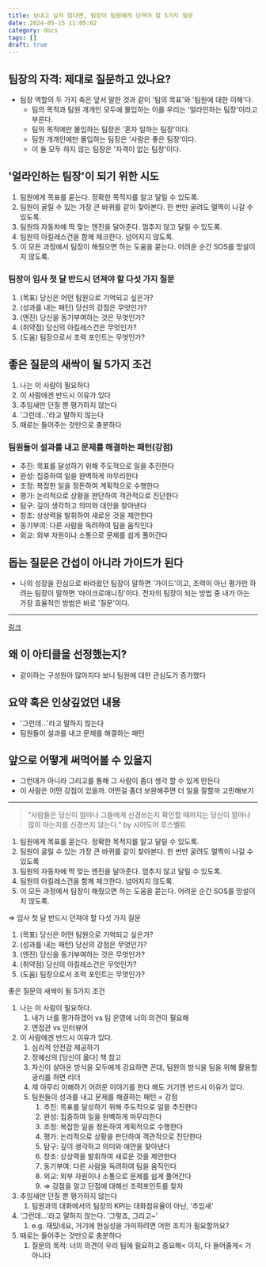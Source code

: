 ```yaml
---
title: 보내고 싶지 않다면, 팀장이 팀원에게 던져야 할 5가지 질문
date: 2024-05-15 11:05:62
category: docs
tags: []
draft: true
---
```


## 팀장의 자격: 제대로 질문하고 있나요?

- 팀장 역할의 두 가지 축은 앞서 말한 것과 같이 '팀의 목표'와 '팀원에 대한 이해'다.
  - 팀의 목적과 팀원 개개인 모두에 몰입하는 이를 우리는 '얼라인하는 팀장'이라고 부른다.
  - 팀의 목적에만 몰입하는 팀장은 '혼자 일하는 팀장'이다.
  - 팀원 개개인에만 몰입하는 팀장은 '사람은 좋은 팀장'이다.
  - 이 둘 모두 하지 않는 팀장은 '자격이 없는 팀장'이다.

## '얼라인하는 팀장'이 되기 위한 시도

1. 팀원에게 목표를 묻는다. 정확한 목적지를 알고 달릴 수 있도록.
2. 팀원이 굴릴 수 있는 가장 큰 바퀴를 같이 찾아본다. 한 번만 굴려도 멀찍이 나갈 수 있도록.
3. 팀원의 자동차에 딱 맞는 엔진을 달아준다. 멈추지 않고 달릴 수 있도록.
4. 팀원의 아킬레스건을 함께 체크한다. 넘어지지 않도록.
5. 이 모든 과정에서 팀장이 해줬으면 하는 도움을 묻는다. 어려운 순간 SOS를 망설이지 않도록.

### 팀장이 입사 첫 달 반드시 던져야 할 다섯 가지 질문

1. (목표) 당신은 어떤 팀원으로 기억되고 싶은가?
2. (성과를 내는 패턴) 당신의 강점은 무엇인가?
3. (엔진) 당신을 동기부여하는 것은 무엇인가?
4. (취약점) 당신의 아킬레스건은 무엇인가?
5. (도움) 팀장으로서 조력 포인트는 무엇인가?

## 좋은 질문의 새싹이 될 5가지 조건

1. 나는 이 사람이 필요하다
2. 이 사람에겐 반드시 이유가 있다
3. 추임새만 던질 뿐 평가하지 않는다
4. '그런데…'라고 말하지 않는다
5. 때로는 들어주는 것만으로 충분하다

### 팀원들이 설과를 내고 문제를 해결하는 패턴(강점)

- 추진: 목표를 달성하기 위해 주도적으로 일을 추진한다
- 완성: 집중하여 일을 완벽하게 마무리한다
- 조정: 복잡한 일을 정돈하여 계획적으로 수행한다
- 평가: 논리적으로 상황을 판단하여 객관적으로 진단한다
- 탐구: 깊이 생각하고 의미와 대안을 찾아낸다
- 창조: 상상력을 발휘하여 새로운 것을 제안한다
- 동기부여: 다른 사람을 독려하여 팀을 움직인다
- 외교: 외부 자원이나 소통으로 문제를 쉽게 풀어간다

## 돕는 질문은 간섭이 아니라 가이드가 된다

- 나의 성장을 진심으로 바라왔던 팀장이 말하면 '가이드'이고, 조력이 아닌 평가만 하려는 팀장이 말하면 '마이크로매니징'이다. 전자의 팀장이 되는 방법 중 내가 아는 가장 효율적인 방법은 바로 '질문'이다.

---

[링크](https://publy.co/content/7515?c_order=3&c_id=70&fr=home)

## 왜 이 아티클을 선정했는지?

- 같이하는 구성원아 많아지다 보니 팀원에 대한 관심도가 증가했다

## 요약 혹은 인상깊었던 내용

- '그런데…'라고 말하지 않는다
- 팀원들이 설과를 내고 문제를 해결하는 패턴

## 앞으로 어떻게 써먹어볼 수 있을지

- 그런데가 아니라 그리고를 통해 그 사람이 좀더 생각 할 수 있게 만든다
- 이 사람은 어떤 강점이 있을까. 어떤걸 좀더 보완해주면 더 일을 잘할까 고민해보기

---

> “사람들은 당신이 얼마나 그들에게 신경쓰는지 확인할 때까지는 당신이 얼마나 많이 아는지를 신경쓰지 않는다.” by 시어도어 루스벨트

1. 팀원에게 목표를 묻는다. 정확한 목적지를 알고 달릴 수 있도록.
2. 팀원이 굴릴 수 있는 가장 큰 바퀴를 같이 찾아본다. 한 번만 굴려도 멀찍이 나갈 수 있도록
3. 팀원의 자동차에 딱 맞는 엔진을 달아준다. 멈추지 않고 달릴 수 있도록.
4. 팀원의 아킬레스건을 함께 체크한다. 넘어지지 않도록.
5. 이 모든 과정에서 팀장이 해줬으면 하는 도움을 묻는다. 어려운 순간 SOS를 망설이지 않도록.

⇒ 입사 첫 달 반드시 던져야 할 다섯 가지 질문

1. (목표) 당신은 어떤 팀원으로 기억되고 싶은가?
2. (성과를 내는 패턴) 당신의 강점은 무엇인가?
3. (엔진) 당신을 동기부여하는 것은 무엇인가?
4. (취약점) 당신의 아킬레스건은 무엇인가?
5. (도움) 팀장으로서 조력 포인트는 무엇인가?

좋은 질문의 새싹이 될 5가지 조건

1. 나는 이 사람이 필요하다.
   1. 내가 너를 평가하겠어 vs 팀 운영에 너의 의견이 필요해
   2. 면접관 vs 인터뷰어
2. 이 사람에겐 반드시 이유가 있다.
   1. 심리적 안전감 제공하기
   2. 정혜신의 [당신이 옳다] 책 참고
   3. 자신이 살아온 방식을 모두에게 강요하면 꼰대, 팀원의 방식을 팀을 위해 활용할 궁리를 하면 리더
   4. 제 아무리 이해하기 어려운 이야기를 한다 해도 거기엔 반드시 이유가 있다.
   5. 팀원들이 성과를 내고 문제를 해결하는 패턴 = 강점
      1. 추진: 목표를 달성하기 위해 주도적으로 일을 추진한다
      2. 완성: 집중하여 일을 완벽하게 마무리한다
      3. 조정: 복잡한 일을 정돈하여 계획적으로 수행한다
      4. 평가: 논리적으로 상황을 판단하여 객관적으로 진단한다
      5. 탐구: 깊이 생각하고 의미와 애안을 찾아낸다
      6. 창조: 상상력을 발휘하여 새로운 것을 제안한다
      7. 동기부여: 다른 사람을 독려하여 팀을 움직인다
      8. 외교: 외부 자원이나 소통으로 문제를 쉽게 풀어간다
      9. ⇒ 강점을 알고 단점에 대해선 조력포인트를 찾자
3. 추임새만 던질 뿐 평가하지 않는다
   1. 팀원과의 대화에서의 팀장의 KPI는 대화점유율이 아닌, ‘추임새’
4. ‘그런데…’라고 말하지 않는다. ‘그렇죠, 그리고~’
   1. e.g. 재밌네요, 거기에 현실성을 가미하려면 어떤 조치가 필요할까요?
5. 때로는 들어주는 것만으로 충분하다
   1. 질문의 목적: 너의 의견이 우리 팀에 필요하고 중요해< 이지, 다 들어줄게< 가 아니다
